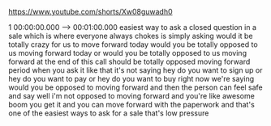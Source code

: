 https://www.youtube.com/shorts/Xw08guwadh0

1 00:00:00.000 --\> 00:01:00.000 easiest way to ask a closed question in
a sale which is where everyone always chokes is simply asking would it
be totally crazy for us to move forward today would you be totally
opposed to us moving forward today or would you be totally opposed to us
moving forward at the end of this call should be totally opposed moving
forward period when you ask it like that it's not saying hey do you want
to sign up or hey do you want to pay or hey do you want to buy right now
we're saying would you be opposed to moving forward and then the person
can feel safe and say well i'm not opposed to moving forward and you're
like awesome boom you get it and you can move forward with the paperwork
and that's one of the easiest ways to ask for a sale that's low pressure
